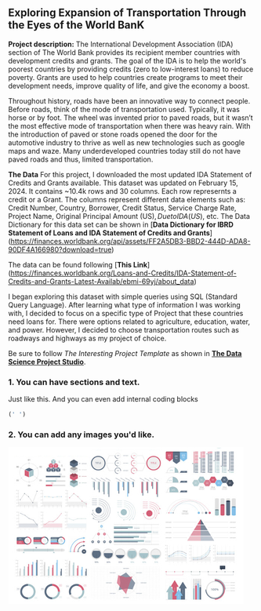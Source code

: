 ## Exploring Expansion of Transportation Through the Eyes of the World BanK

**Project description:** 
The International Development Association (IDA) section of The World Bank provides its recipient member countries with development credits and grants. The goal of the IDA is to help the world's poorest countries by providing credits (zero to low-interest loans) to reduce poverty. Grants are used to help countries create programs to meet their development needs, improve quality of life, and give the economy a boost. 

Throughout history, roads have been an innovative way to connect people. Before roads, think of the mode of transportation used. Typically, it was horse or by foot. The wheel was invented prior to paved roads, but it wasn’t the most effective mode of transportation when there was heavy rain. With the introduction of paved or stone roads opened the door for the automotive industry to thrive as well as new technologies such as google maps and waze. Many underdeveloped countries today still do not have paved roads and thus, limited transportation. 

**The Data**
For this project, I downloaded the most updated IDA Statement of Credits and Grants available. This dataset was updated on February 15, 2024. It contains ~10.4k rows and 30 columns. Each row represernts a credit or a Grant. The columns represent different data elements such as: Credit Number, Country, Borrower, Credit Status, Service Charge Rate, Project Name, Original Principal Amount (US$), Due to IDA (US$), etc. The Data Dictionary for this data set can be shown in [**Data Dictionary for IBRD Statement of Loans and IDA Statement of Credits and Grants**]
(https://finances.worldbank.org/api/assets/FF2A5DB3-BBD2-444D-ADA8-90DF4A166980?download=true)

The data can be found following [**This Link**] 
(https://finances.worldbank.org/Loans-and-Credits/IDA-Statement-of-Credits-and-Grants-Latest-Availab/ebmi-69yj/about_data)

I began exploring this dataset with simple queries using SQL (Standard Query Language). After learning what type of information I was working with, I decided to focus on a specific type of Project that these countries need loans for. There were options related to agriculture, education, water, and power. However, I decided to choose transportation routes such as roadways and highways as my project of choice. 





Be sure to follow *The Interesting Project Template* as shown in [**The Data Science Project Studio**](https://www.datacareerjumpstart.com/products/the-data-science-project-studio/categories/2150357707/posts/2158441592). 

### 1. You can have sections and text.

Just like this. And you can even add internal coding blocks

```sql
(' ')
```

### 2. You can add any images you'd like. 

<img src="images/dummy_thumbnail.jpg?raw=true"/>


